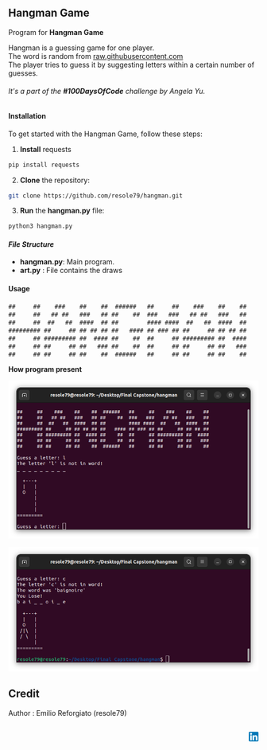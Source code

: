 ## Hangman Game

Program for **Hangman Game**

Hangman is a guessing game for one player.     
The word is random from [raw.githubusercontent.com](https://raw.githubusercontent.com/matthewreagan/WebstersEnglishDictionary/master/dictionary.json)     
The player tries to guess it by suggesting letters within a certain number of guesses.       

###### It's a part of the **#100DaysOfCode** challenge by Angela Yu. ######


#### Installation
To get started with the Hangman Game, follow these steps:

1. **Install** requests
```sh
pip install requests
```

2. **Clone** the repository:

```sh
git clone https://github.com/resole79/hangman.git
```

3. **Run** the **hangman.py** file:

```sh
python3 hangman.py
```     

#### *File Structure*
 - **hangman.py**: Main program.
 - **art.py** : File contains the draws


#### **Usage**

```
##     ##    ###    ##    ##  ######   ##     ##    ###    ##    ## 
##     ##   ## ##   ###   ## ##    ##  ###   ###   ## ##   ###   ## 
##     ##  ##   ##  ####  ## ##        #### ####  ##   ##  ####  ## 
######### ##     ## ## ## ## ##   #### ## ### ## ##     ## ## ## ## 
##     ## ######### ##  #### ##    ##  ##     ## ######### ##  #### 
##     ## ##     ## ##   ### ##    ##  ##     ## ##     ## ##   ### 
##     ## ##     ## ##    ##  ######   ##     ## ##     ## ##    ## 
```

**How program present**

<p align="center"><img src="./image/hangman_0.png"/><br><i></i></p>

<p align="center"><img src="./image/hangman_1.png"/><br><i></i></p>

## **Credit**

Author : Emilio Reforgiato (resole79)

##
<p align="right"><a href="https://www.linkedin.com/in/emilio-reforgiato/" target=”_blank” ><img src="./image/in_logo.png" /></a></p>


